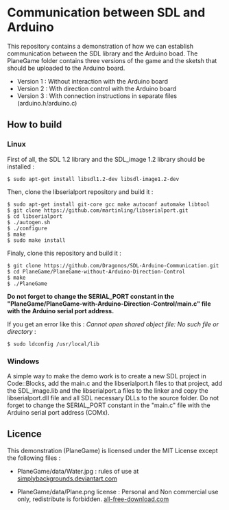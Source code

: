 
# Communication between SDL and Arduino


This repository contains a demonstration of how we can establish communication between the SDL library and the Arduino boad. The PlaneGame folder contains three versions of the game and the sketsh that should be uploaded to the Arduino board.

* Version 1 : Without interaction with the Arduino board
* Version 2 : With direction control with the Arduino board
* Version 3 : With connection instructions in separate files (arduino.h/arduino.c)


## How to build

### Linux

First of all, the SDL 1.2 library and the SDL_image 1.2 library should be installed :

    $ sudo apt-get install libsdl1.2-dev libsdl-image1.2-dev

Then, clone the libserialport repository and build it :

    $ sudo apt-get install git-core gcc make autoconf automake libtool
    $ git clone https://github.com/martinling/libserialport.git
    $ cd libserialport
    $ ./autogen.sh
    $ ./configure
    $ make
    $ sudo make install

Finaly, clone this repository and build it :

    $ git clone https://github.com/Dragonos/SDL-Arduino-Communication.git
    $ cd PlaneGame/PlaneGame-without-Arduino-Direction-Control
    $ make
    $ ./PlaneGame

**Do not forget to change the SERIAL_PORT constant in the "PlaneGame/PlaneGame-with-Arduino-Direction-Control/main.c" file with the Arduino serial port address.**

If you get an error like this : *Cannot open shared object file: No such file or directory* :

    $ sudo ldconfig /usr/local/lib


### Windows

A simple way to make the demo work is to create a new SDL project in Code::Blocks, add the main.c and the libserialport.h files to that project, add the SDL_image.lib and the libserialport.a files to the linker and copy the libserialport.dll file and all SDL necessary DLLs to the source folder.
Do not forget to change the SERIAL_PORT constant in the "main.c" file with the Arduino serial port address (COMx).


## Licence

This demonstration (PlaneGame) is licensed under the MIT License except the following files :

* PlaneGame/data/Water.jpg : rules of use at [simplybackgrounds.deviantart.com](http://simplybackgrounds.deviantart.com/art/Water-Texture-49283686)

* PlaneGame/data/Plane.png license : Personal and Non commercial use only, redistribute is forbidden. [all-free-download.com](http://all-free-download.com/free-vector/vector-misc/plane_311452.html)


